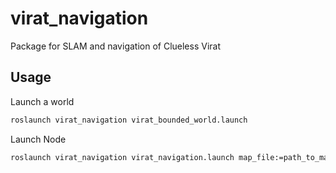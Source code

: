 # virat_navigation

Package for SLAM and navigation of Clueless Virat

Usage
-----

Launch a world

```bash
roslaunch virat_navigation virat_bounded_world.launch
```

Launch Node

```bash
roslaunch virat_navigation virat_navigation.launch map_file:=path_to_map_file
```
